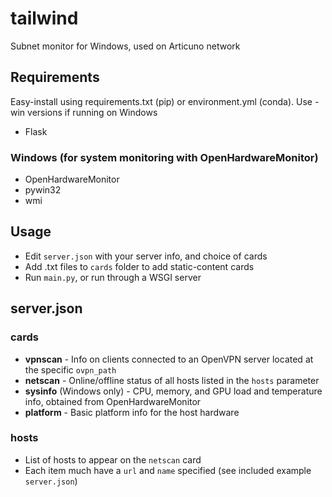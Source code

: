 # tailwind
Subnet monitor for Windows, used on Articuno network

## Requirements
Easy-install using requirements.txt (pip) or environment.yml (conda). Use -win versions if running on Windows
* Flask
### Windows (for system monitoring with OpenHardwareMonitor)
* OpenHardwareMonitor
* pywin32
* wmi

## Usage
* Edit `server.json` with your server info, and choice of cards
* Add .txt files to `cards` folder to add static-content cards
* Run `main.py`, or run through a WSGI server

## server.json
### cards
* **vpnscan** - Info on clients connected to an OpenVPN server located at the specific `ovpn_path`
* **netscan** - Online/offline status of all hosts listed in the `hosts` parameter
* **sysinfo** (Windows only) - CPU, memory, and GPU load and temperature info, obtained from OpenHardwareMonitor
* **platform** - Basic platform info for the host hardware

### hosts
* List of hosts to appear on the `netscan` card
* Each item much have a `url` and `name` specified (see included example `server.json`)
